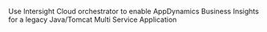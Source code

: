  Use Intersight Cloud orchestrator to enable AppDynamics Business Insights for a legacy Java/Tomcat Multi Service Application

